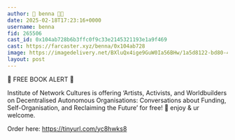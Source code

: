 ```yaml
---
author: 🎀 benna 🎀🎩
date: 2025-02-18T17:23:16+0000
username: benna
fid: 265506
cast_id: 0x104ab728b6b3ffc0f9c33e2145321193e1a9f469
cast: https://farcaster.xyz/benna/0x104ab728
image: https://imagedelivery.net/BXluQx4ige9GuW0Ia56BHw/1a5d8122-bd80-4fde-b58a-832c636b1400/original
layout: post
---
```


🚨 FREE BOOK ALERT 🚨

Institute of Network Cultures is offering ‘Artists, Activists, and Worldbuilders on Decentralised Autonomous Organisations: Conversations about Funding, Self-Organisation, and Reclaiming the Future’ for free! 🌟 enjoy & ur welcome.

Order here: https://tinyurl.com/yc8hwks8

<img src='https://imagedelivery.net/BXluQx4ige9GuW0Ia56BHw/1a5d8122-bd80-4fde-b58a-832c636b1400/original' alt='' referrerpolicy='no-referrer'/>
